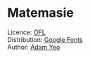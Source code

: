 Matemasie
=========

Licence: [OFL](./OFL.txt)  
Distribution: [Google Fonts](https://fonts.google.com/specimen/Matemasie)  
Author: [Adam Yeo](https://www.linkedin.com/in/adam-yeo/)